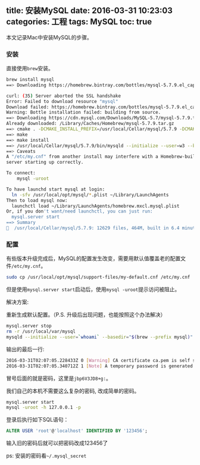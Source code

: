 title: 安装MySQL
date: 2016-03-31 10:23:03
categories: 工程
tags: MySQL
toc: true
---

本文记录Mac中安装MySQL的步骤。

### 安装

直接使用`brew`安装。

```bash
brew install mysql
==> Downloading https://homebrew.bintray.com/bottles/mysql-5.7.9.el_capitan.bottle.tar.gz

curl: (35) Server aborted the SSL handshake
Error: Failed to download resource "mysql"
Download failed: https://homebrew.bintray.com/bottles/mysql-5.7.9.el_capitan.bottle.tar.gz
Warning: Bottle installation failed: building from source.
==> Downloading https://cdn.mysql.com/Downloads/MySQL-5.7/mysql-5.7.9.tar.gz
Already downloaded: /Library/Caches/Homebrew/mysql-5.7.9.tar.gz
==> cmake . -DCMAKE_INSTALL_PREFIX=/usr/local/Cellar/mysql/5.7.9 -DCMAKE_FIND_FRAMEWORK=LAST -DCMAKE_VERBOSE_MAKEFILE=ON -DMYSQL_DATADIR=/usr/local/var/mysql -DINSTALL_INCLUDEDIR=include/mysql -DINSTALL_M
==> make
==> make install
==> /usr/local/Cellar/mysql/5.7.9/bin/mysqld --initialize --user=w3 --basedir=/usr/local/Cellar/mysql/5.7.9 --datadir=/usr/local/var/mysql --tmpdir=/tmp
==> Caveats
A "/etc/my.cnf" from another install may interfere with a Homebrew-built
server starting up correctly.

To connect:
    mysql -uroot

To have launchd start mysql at login:
  ln -sfv /usr/local/opt/mysql/*.plist ~/Library/LaunchAgents
Then to load mysql now:
  launchctl load ~/Library/LaunchAgents/homebrew.mxcl.mysql.plist
Or, if you don't want/need launchctl, you can just run:
  mysql.server start
==> Summary
🍺  /usr/local/Cellar/mysql/5.7.9: 12629 files, 464M, built in 6.4 minutes
```

### 配置

有些版本升级完成后，MySQL的配置发生改变，需要用默认值覆盖老的配置文件`/etc/my.cnf`。

```bash
sudo cp /usr/local/opt/mysql/support-files/my-default.cnf /etc/my.cnf
```

但是使用`mysql.server start`启动后，使用`mysql -uroot`提示访问被阻止。

解决方案:

重新生成默认配置。（P.S. 升级后出现问题，也能按照这个办法解决）

```bash
mysql.server stop
rm -r /usr/local/var/mysql
mysqld --initialize --user=`whoami` --basedir="$(brew --prefix mysql)" --datadir=/usr/local/var/mysql --tmpdir=/tmp
```

输出的最后一行:

```bash
2016-03-31T02:07:05.228433Z 0 [Warning] CA certificate ca.pem is self signed.
2016-03-31T02:07:05.340712Z 1 [Note] A temporary password is generated for root@localhost: jbp6V3JD8+g:
```

冒号后面的就是密码，这里是`jbp6V3JD8+g:`。

我们自己的本机不需要这么复杂的密码, 改成简单的密码。

```bash
mysql.server start
mysql -uroot -h 127.0.0.1 -p
```

登录后执行如下SQL语句：

```sql
ALTER USER 'root'@'localhost' IDENTIFIED BY '123456';
```

输入旧的密码后就可以把密码改成123456了

ps: 安装的密码看`~/.mysql_secret`
